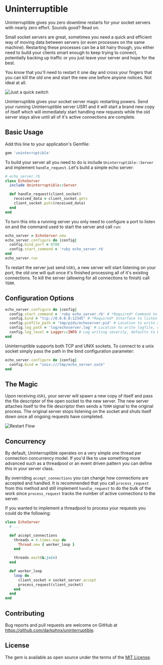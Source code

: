 # Uninterruptible

Uninterruptible gives you zero downtime restarts for your socket servers with nearly zero effort. Sounds good? Read on.

Small socket servers are great, sometimes you need a quick and efficient way of moving data between servers (or even
processes on the same machine). Restarting these processes can be a bit hairy though, you either need to build your
clients smart enough to keep trying to connect, potentially backing up traffic or you just leave your server and
hope for the best.

You _know_ that you'll need to restart it one day and cross your fingers that you can kill the old one and start the
new one before anyone notices. Not ideal at all.

![Just a quick switch](http://i.imgur.com/aFyJJM6.jpg)

Uninterruptible gives your socket server magic restarting powers. Send your running Uninterruptible server USR1 and
it will start a brand new copy of itself which will immediately start handling new requests while the old server stays
alive until all of it's active connections are complete.

## Basic Usage

Add this line to your application's Gemfile:

```ruby
gem 'uninterruptible'
```

To build your server all you need to do is include `Uninterruptible::Server` and implement `handle_request`. Let's build
a simple echo server:

```ruby
# echo_server.rb
class EchoServer
  include Uninterruptible::Server

  def handle_request(client_socket)
    received_data = client_socket.gets
    client_socket.puts(received_data)
  end
end
```

To turn this into a running server you only need to configure a port to listen on and the command used to start the
server and call `run`:

```ruby
echo_server = EchoServer.new
echo_server.configure do |config|
  config.bind_port = 6789
  config.start_command = 'ruby echo_server.rb'
end
echo_server.run
```

To restart the server just send `USR1`, a new server will start listening on your port, the old one will quit once it's
finished processing all of it's existing connections. To kill the server (allowing for all connections to finish) call
`TERM`.

## Configuration Options

```ruby
echo_server.configure do |config|
  config.start_command = 'ruby echo_server.rb' # *Required* Command to execute to start a new server process
  config.bind = "tcp://0.0.0.0:12345" # *Required* Interface to listen on, falls back to 0.0.0.0 on ENV['PORT']
  config.pidfile_path = 'tmp/pids/echoserver.pid' # Location to write a pidfile, falls back to ENV['PID_FILE']
  config.log_path = 'log/echoserver.log' # Location to write logfile, defaults to STDOUT
  config.log_level = Logger::INFO # Log writing severity, defaults to Logger::INFO
end
```

Uninterruptible supports both TCP and UNIX sockets. To connect to a unix socket simply pass the path in the bind
configuration parameter:

```ruby
echo_server.configure do |config|
  config.bind = "unix:///tmp/echo_server.sock"
end
```

## The Magic

Upon receiving `USR1`, your server will spawn a new copy of itself and pass the file descriptor of the open socket to
the new server. The new server attaches itself to the file descriptor then sends a `TERM` signal to the original
process. The original server stops listening on the socket and shuts itself down once all ongoing requests have
completed.

![Restart Flow](http://i.imgur.com/k8uNP55.png)

## Concurrency

By default, Uninterruptible operates on a very simple one thread per connection concurrency model. If you'd like to use
something more advanced such as a threadpool or an event driven pattern you can define this in your server class.

By overriding `accept_connections` you can change how connections are accepted and handled. It is recommended that you
call `process_request` from this method and still implement `handle_request` to do the bulk of the work since
`process_request` tracks the number of active connections to the server.

If you wanted to implement a threadpool to process your requests you could do the following:

```ruby
class EchoServer
  # ...

  def accept_connections
    threads = 4.times.map do
      Thread.new { worker_loop }
    end

    threads.each(&:join)
  end

  def worker_loop
    loop do
      client_socket = socket_server.accept
      process_request(client_socket)
    end
  end
end
```

## Contributing

Bug reports and pull requests are welcome on GitHub at https://github.com/darkphnx/uninterruptible.

## License

The gem is available as open source under the terms of the [MIT License](http://opensource.org/licenses/MIT).

